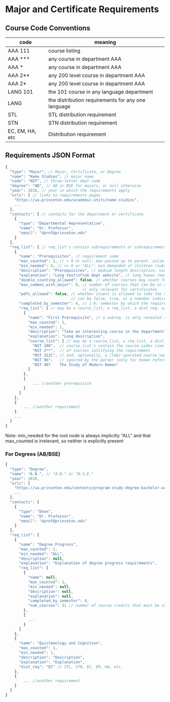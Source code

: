 # Major and Certificate Requirements

## Course Code Conventions
| code               | meaning                                               |
| ------------------ | ----------------------------------------------------- |
| AAA 111            | course listing                                        |
| AAA ***            | any course in department AAA                          |
| AAA *              | any course in department AAA                          |
| AAA 2**            | any 200 level course in department AAA                |
| AAA 2*             | any 200 level course in department AAA                |
| LANG 101           | the 101 course in any language department             |
| LANG               | the distribution requirements for any one language    |
| STL                | STL distribution requirement                          |
| STN                | STN distribution requirement                          |
| EC, EM, HA, etc    | Distribution requirement                              |

## Requirements JSON Format

```javascript
{
  "type": "Major", // Major, Certificate, or Degree
  "name": "Name Studies", // major name
  "code": "NST", // three-letter dept code
  "degree": "AB", // AB or BSE for majors, or null otherwise
  "year": 2018, // year in which the requirements apply
  "urls": [ // links to requirements pages
    "https://ua.princeton.edu/academic-units/name-studies", 
    ...
  ],
  "contacts": [ // contacts for the department or certificate
    {
      "type": "Departmental Representative",
      "name": "Dr. Professor",
      "email": "dprof@princeton.edu"
    }
  ],
  "req_list": [ // req_list's contain subrequirements or subrequirements
    {
      "name": "Prerequisites", // requirement name
      "max_counted": 1, // > 0 or null: max passed up to parent. unlimited if empty
      "min_needed": 4, // >= 0 or "ALL": min demanded of children (subrequirements)
      "description": "Prerequisites", // medium length description. usually redundant
      "explanation": "Long text\nfrom dept website", // long human readable description
      "double_counting_allowed": false, // whether courses may count for multiple subrequirements
      "max_common_with_major": 0, // number of courses that can be in common with major
                                  // only relevant for certificates
      "pdfs_allowed": false, // whether stuent is allowed to take the course SPDF (pass/D/fail)
                             // can be false, true, or a numnber indicating how many courses
      "completed_by_semester": 4, // 1-8: semester by which the requirement must be complete
      "req_list": [ // may be a course_list, a req_list, a dist_req, or a num_courses
        {
          "name": "First Prerequisite", // a subreq. is only revealed to user if its name is non-null
          "max_counted": 1,
          "min_needed": 1,
          "description": "Take an interesting course in the department",
          "explanation": "Long description",
          "course_list": [ // may be a course_list, a req_list, a dist_req, or a num_courses
            "NST 100",  // course_list's contain the course codes (see above)
            "NST 2**",  // of courses satisfying the requirement
            "NST 312C", // and, optionally, a [tab]-sparated course name which is 
            "NST 96",   // ignored by the parser (only for human reference)
            "NST 487	The Study of Modern Names"
          ]
        },
        {
            ... //another prerequisite
        }
      ]
    },
    {
        ... //another requirement
    }
    ...
  ]
}
```

Note: min\_needed for the root node is always implicitly "ALL" and that max\_counted is irrelevant, so neither is explicitly present

### For Degrees (AB/BSE)

```javascript
{
  "type": "Degree",
  "name": "A.B.", // "A.B." or "B.S.E."
  "year": 2018,
  "urls": [
    "https://ua.princeton.edu/contents/program-study-degree-bachelor-arts",
    ...
  ],
  "contacts": [
    {
      "type": "Dean",
      "name": "Dr. Professor",
      "email": "dprof@princeton.edu"
    }
  ],
  "req_list": [
    {
      "name": "Degree Progress", 
      "max_counted": 1,
      "min_needed": "ALL",
      "description": null,
      "explanation": "Explanation of degree progress requirements",
      "req_list": [
        {
          "name": null,
          "max_counted": 1,
          "min_needed": null,
          "description": null,
          "explanation": null,
          "completed_by_semester": 8,
          "num_courses": 31 // number of course credits that must be completed
        },
        {
          ...
        }
      ]
    },
    {
      "name": "Epistemology and Cognition",
      "max_counted": 1,
      "min_needed": 1,
      "description": "Description",
      "explanation": "Explanation",
      "dist_req": "EC" // STL, STN, EC, EM, HA, etc.
    },
    {
        ... //another requirement
    }
  ]
}
```